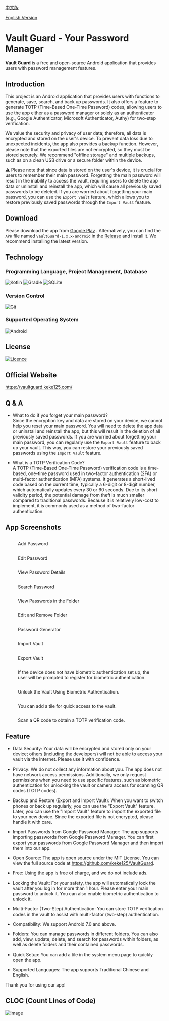 [中文版](README.md)

[English Version](README_en.md)

# Vault Guard - Your Password Manager

**Vault Guard** is a free and open-source Android application that provides users with password management features.

## Introduction

This project is an Android application that provides users with functions to generate, save, search, and back up passwords. It also offers a feature to generate TOTP (Time-Based One-Time Password) codes, allowing users to use the app either as a password manager or solely as an authenticator (e.g., Google Authenticator, Microsoft Authenticator, Authy) for two-step verification.

We value the security and privacy of user data; therefore, all data is encrypted and stored on the user's device. To prevent data loss due to unexpected incidents, the app also provides a backup function. However, please note that the exported files are not encrypted, so they must be stored securely. We recommend "offline storage" and multiple backups, such as on a clean USB drive or a secure folder within the device.

⚠️ Please note that since data is stored on the user's device, it is crucial for users to remember their main password. Forgetting the main password will result in the inability to access the vault, requiring users to delete the app data or uninstall and reinstall the app, which will cause all previously saved passwords to be deleted. If you are worried about forgetting your main password, you can use the `Export Vault` feature, which allows you to restore previously saved passwords through the `Import Vault` feature.

## Download
Please download the app from [Google Play](https://play.google.com/store/apps/details?id=com.keke125.vaultguard) . Alternatively, you can find the `APK` file named `VaultGuard-1.x.x-android` in the [Release](https://github.com/keke125/VaultGuard/releases) and install it. We recommend installing the latest version.

## Technology

### Programming Language, Project Management, Database
![Kotlin](https://img.shields.io/badge/Kotlin-7F52FF?&style=for-the-badge&logo=kotlin&logoColor=white) ![Gradle](https://img.shields.io/badge/Gradle-02303A?style=for-the-badge&logo=Gradle&logoColor=white) ![SQLite](https://img.shields.io/badge/SQLite-07405E?style=for-the-badge&logo=sqlite&logoColor=white)

### Version Control
![Git](https://img.shields.io/badge/git-%23F05033.svg?style=for-the-badge&logo=git&logoColor=white)

### Supported Operating System
![Android](https://img.shields.io/badge/Android-3DDC84?style=for-the-badge&logo=android&logoColor=white)

## License
[![Licence](https://img.shields.io/github/license/keke125/pixel-art-filter-web?style=for-the-badge)](LICENSE)

## Official Website
https://vaultguard.keke125.com/

## Q & A

- What to do if you forget your main password?  
  Since the encryption key and data are stored on your device, we cannot help you reset your main password. You will need to delete the app data or uninstall and reinstall the app, but this will result in the deletion of all previously saved passwords. If you are worried about forgetting your main password, you can regularly use the `Export Vault` feature to back up your vault. This way, you can restore your previously saved passwords using the `Import Vault` feature.

- What is a TOTP Verification Code?  
A TOTP (Time-Based One-Time Password) verification code is a time-based, one-time password used in two-factor authentication (2FA) or multi-factor authentication (MFA) systems. It generates a short-lived code based on the current time, typically a 6-digit or 8-digit number, which automatically updates every 30 or 60 seconds. Due to its short validity period, the potential damage from theft is much smaller compared to traditional passwords. Because it is relatively low-cost to implement, it is commonly used as a method of two-factor authentication.

## App Screenshots

<figure><img src="img/Screenshot_20240902_214112.png" alt=""><figcaption><p>Add Password</p></figcaption></figure>

<figure><img src="img/Screenshot_20240903_160508.png" alt=""><figcaption><p>Edit Password</p></figcaption></figure>

<figure><img src="img/Screenshot_20240903_160557.png" alt=""><figcaption><p>View Password Details</p></figcaption></figure>

<figure><img src="img/Screenshot_20240903_160740.png" alt=""><figcaption><p>Search Password</p></figcaption></figure>

<figure><img src="img/Screenshot_20240903_161750.png" alt=""><figcaption><p>View Passwords in the Folder</p></figcaption></figure>

<figure><img src="img/Screenshot_20240903_161927.png" alt=""><figcaption><p>Edit and Remove Folder</p></figcaption></figure>

<figure><img src="img/Screenshot_20240903_162115.png" alt=""><figcaption><p>Password Generator</p></figcaption></figure>

<figure><img src="img/Screenshot_20240903_162243.png" alt=""><figcaption><p>Import Vault</p></figcaption></figure>

<figure><img src="img/Screenshot_20240903_162345.png" alt=""><figcaption><p>Export Vault</p></figcaption></figure>

<figure><img src="img/Screenshot_20240903_162506.png" alt=""><figcaption><p>If the device does not have biometric authentication set up, the user will be prompted to register for biometric authentication.</p></figcaption></figure>

<figure><img src="img/Screenshot_20240903_162732.png" alt=""><figcaption><p>Unlock the Vault Using Biometric Authentication.</p></figcaption></figure>

<figure><img src="img/Screenshot_20240903_163132.png" alt=""><figcaption><p>You can add a tile for quick access to the vault.</p></figcaption></figure>

<figure><img src="img/Screenshot_20240903_163313.png" alt=""><figcaption><p>Scan a QR code to obtain a TOTP verification code.</p></figcaption></figure>

## Feature
- Data Security: Your data will be encrypted and stored only on your device; others (including the developers) will not be able to access your vault via the internet. Please use it with confidence.

- Privacy: We do not collect any information about you. The app does not have network access permissions. Additionally, we only request permissions when you need to use specific features, such as biometric authentication for unlocking the vault or camera access for scanning QR codes (TOTP codes).

- Backup and Restore (Export and Import Vault): When you want to switch phones or back up regularly, you can use the "Export Vault" feature. Later, you can use the "Import Vault" feature to import the exported file to your new device. Since the exported file is not encrypted, please handle it with care.

- Import Passwords from Google Password Manager: The app supports importing passwords from Google Password Manager. You can first export your passwords from Google Password Manager and then import them into our app.

- Open Source: The app is open source under the MIT License. You can view the full source code at https://github.com/keke125/VaultGuard.

- Free: Using the app is free of charge, and we do not include ads.

- Locking the Vault: For your safety, the app will automatically lock the vault after you log in for more than 1 hour. Please enter your main password to unlock it. You can also enable biometric authentication to unlock it.

- Multi-Factor (Two-Step) Authentication: You can store TOTP verification codes in the vault to assist with multi-factor (two-step) authentication.

- Compatibility: We support Android 7.0 and above.

- Folders: You can manage passwords in different folders. You can also add, view, update, delete, and search for passwords within folders, as well as delete folders and their contained passwords.

- Quick Setup: You can add a tile in the system menu page to quickly open the app.

- Supported Languages: The app supports Traditional Chinese and English.

Thank you for using our app!

## CLOC (Count Lines of Code)
![image](https://github.com/user-attachments/assets/b018813c-5b5a-45fb-9d9a-17a013ac459e)

